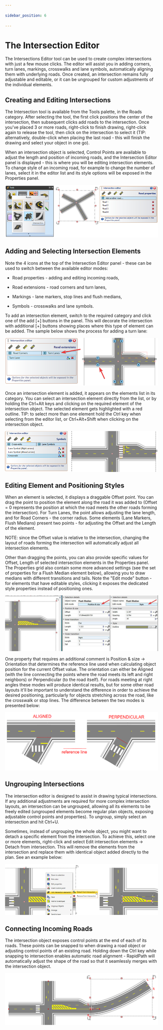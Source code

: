 ```yaml
---

sidebar_position: 6

---
```

# The Intersection Editor

The Intersections Editor tool can be used to create complex intersections with just a few mouse clicks. The editor will assist you in adding corners, turn lanes, markings, crosswalks and lane symbols, automatically aligning them with underlying roads. Once created, an intersection remains fully adjustable and editable, or it can be ungrouped for custom adjustments of the individual elements.

## Creating and Editing Intersections

The Intersection tool is available from the Tools palette, in the Roads category. After selecting the tool, the first click positions the center of the intersection, then subsequent clicks add roads to the intersection. Once you've placed 3 or more roads, right-click to finish drawing, right-click again to release the tool, then click on the intersection to select it (TIP: alternatively, double-click when placing the last road - this will finish the drawing and select your object in one go).  

When an intersection object is selected, Control Points are available to adjust the length and position of incoming roads, and the Intersection Editor panel is displayed - this is where you will be editing intersection elements. To change style of an incoming road, for example to change the number of lanes, select it in the editor list and its style options will be exposed in the Properties panel.  

 ![Selecting_intersection_tool](./assets/Selecting_intersection_tool.png)

## Adding and Selecting Intersection Elements

Note the 4 icons at the top of the Intersection Editor panel - these can be used to switch between the available editor modes:

- Road properties - adding and editing incoming roads,

- Road extensions - road corners and turn lanes,

- Markings - lane markers, stop lines and flush medians,

- Symbols - crosswalks and lane symbols.

To add an intersection element, switch to the required category and click one of the add [+] buttons in the panel. This will decorate the intersection with additional [+] buttons showing places where this type of element can be added. The sample below shows the process for adding a turn lane:

 ![Adding_intersection_elements](./assets/Adding_intersection_elements.png)

Once an intersection element is added, it appears on the elements list in its category. You can select an intersection element directly from the list, or by holding the Ctrl+Alt keys and clicking on the required element of the intersection object. The selected element gets highlighted with a red outline. TIP: to select more than one element hold the Ctrl key when selecting from the editor list, or Ctrl+Alt+Shift when clicking on the intersection object.  

 ![Selecting_intersection_elements](./assets/Selecting_intersection_elements.png)

## Editing Element and Positioning Styles

When an element is selected, it displays a draggable Offset point. You can drag the point to position the element along the road it was added to (Offset = 0 represents the position at which the road meets the other roads forming the intersection). For Turn Lanes, the point allows adjusting the lane length, and for Road Corners - the corner radius. Some elements (Lane Markers, Flush Medians) present two points - for adjusting the Offset and the Length of the element.

NOTE: since the Offset value is relative to the intersection, changing the layout of roads forming the intersection will automatically adjust all intersection elements.

Other than dragging the points, you can also provide specific values for Offset, Length of selected intersection elements in the Properties panel. The Properties grid also contain some more advanced settings (see the set of properties for a Flush Median element below), allowing you to draw medians with different transitions and tails. Note the "Edit mode" button - for elements that have editable styles, clicking it exposes the dedicated style properties instead of positioning ones.

 ![Editing_element_styles](./assets/Editing_element_styles.png)

One property that requires an additional comment is Position & size -> Orientation that determines the reference line used when calculating object position for the current Offset value. The orientation can either be Aligned (with the line connecting the points where the road meets its left and right neighbors) or Perpendicular (to the road itself). For roads meeting at right angles these modes will produce identical results,
but for some other road layouts it'll be important to understand the difference in order to achieve the desired positioning, particularly for objects stretching across the road, like the crosswalk or stop lines. The difference between the two modes is presented below:

 ![Line_orientation](./assets/Line_orientation.png)

## Ungrouping Intersections

The intersection editor is designed to assist in drawing typical intersections. If any additional adjustments are required for more complex intersection layouts, an intersection can be ungrouped, allowing all its elements to be freely edited (ungrouped elements become regular plan objects, exposing adjustable control points and properties). To ungroup, simply select an intersection and hit Ctrl+U.

Sometimes, instead of ungrouping the whole object, you might want to detach a specific element from the intersection. To achieve this, select one or more elements, right-click and select Edit intersection elements -> Detach from intersection. This will remove the elements from the intersection and replace them with identical object added directly to the plan. See an example below:

![Ungrouping_intersections](./assets/Ungrouping_intersections.png)

## Connecting Incoming Roads

The intersection object exposes control points at the end of each of its roads. These points can be snapped to when drawing a road object or adjusting control points of an existing road. Holding down the Ctrl key while snapping to intersection enables automatic road alignment - RapidPath will automatically adjust the shape of the road so that it seamlessly merges with the intersection object.

 ![Connecting_roads](./assets/Connecting_roads.png)
